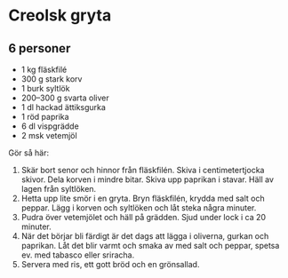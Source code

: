 Creolsk gryta
=============

6 personer
----------

-	1 kg fläskfilé
-	300 g stark korv
-	1 burk syltlök
-	200–300 g svarta oliver
-	1 dl hackad ättiksgurka
-	1 röd paprika
-	6 dl vispgrädde
-	2 msk vetemjöl

Gör så här:

1.	Skär bort senor och hinnor från fläskfilén. Skiva i centimetertjocka skivor. Dela korven i mindre bitar. Skiva upp paprikan i stavar. Häll av lagen från syltlöken.
2.	Hetta upp lite smör i en gryta. Bryn fläskfilén, krydda med salt och peppar. Lägg i korven och syltlöken och låt steka några minuter.
3.	Pudra över vetemjölet och häll på grädden. Sjud under lock i ca 20 minuter.
4.	När det börjar bli färdigt är det dags att lägga i oliverna, gurkan och paprikan. Låt det blir varmt och smaka av med salt och peppar, spetsa ev. med tabasco eller sriracha.
5.	Servera med ris, ett gott bröd och en grönsallad.
